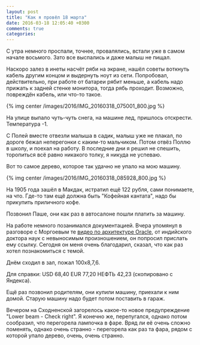 ```yaml
---
layout: post
title: "Как я провёл 18 марта"
date: 2016-03-18 12:05:40 +0300
comments: true
categories: 
---
```

С утра немного проспали, точнее, провалялись, встали уже в самом начале восьмого. Зато все выспались и даже малыш не пищал.

Наскоро залез в инеты насчёт ряби на экране, нашёл советы воткнуть кабель другим концом и выдернуть ноут из сети. Попробовал, действительно, при работе от батареи рябит меньше, а кабель надо прижать к задней стенке монитора, тогда рябь проходит. Возможно, повреждён кабель, или что-то такое.

{% img center /images/2016/IMG_20160318_075001_800.jpg %}

На улице выпало чуть-чуть снега, на машине лед, пришлось отскрести. Температура -1.

С Полей вместе отвезли малыша в садик, малыш уже не плакал, по дороге бежал неперегонки с каким-то мальчиком. Потом отвёз Поллю в школу, и поехал на работу. В последние дни я решил не спешить, торопиться всё равно никакого толку, я никуда не успеваю.

Вот то самое дерево, которое так удачно не упало на мою машину.

{% img center /images/2016/IMG_20160318_085928_800.jpg %}

На 1905 года зашёл в Макдак, истратил ещё 122 рубля, сами понимаете, на что. Где-то там ещё должна быть "Кофейная кантата", надо бы прикупить приличного кофе.

Позвонил Паше, они как раз в автосалоне пошли платить за машину.

На работе немного позанимался документацией. Вчера упомянул в разговоре с Моргоевым те [видео по архитектуре Oracle](https://youtu.be/SAYUmToW4YI?list=PL8A9FE158DD9759AD), от индийского доктора наук с невыносимым произношением, он попросил прислать ему ссылку. Сегодня он меня очень благодарил, сказал, что как раз хотел познакомиться с темой. 

Днём сходил в зал, пожал 100х8,7,6.

Для справки: USD 68,40 EUR 77,20 НЕФТЬ 42,23 (скопировано с Яндекса).

Ещё раз позвонил родителям, они купили машину, приехали к ним домой. Старую машину надо будет потом поставить в гараж.

Вечером на Сходненской загорелось какое-то новое предупреждение "Lower beam - Check right". Я конечно же, перепугался, однако потом сообразил, что перегорела лампочка в фаре. Вряд ли её очень сложно поменять, однако очень странно - перегорела как раз та фара, рядом с которой упало дерево, очень, очень странно. 